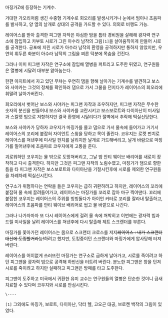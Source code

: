 마징가Z에 등장하는 기계수.  

거대한 가오리처럼 생긴 수중형 기계수로 회오리를 발생시키거나 눈에서 빔이나 초음파를 발사하고, 양 옆의 날개로 상대의 공격을 가드할 수
있다. 의외로 비행도 가능.  

레이어스를 받아 출격한 피그맨 자작은 야심한 밤을 틈타 경비원을 살해해 광자력 연구소에 잠입하고 카부토 시로가 그린 아수라 남작의
그림`[1]`을 살아움직이게 만들어 시로를 공격한다. 공포에 지린 시로가 아수라 남작의 환영을 공격하지만 통하지 않았지만, 우연히 휘두른
화분이 아수라 남작의 그림을 찌른 덕분에 목숨을 건진다.

그러나 이미 피그맨 자작은 연구소에 잠입해 열병을 퍼트리고 도주한 뒤였고, 연구원들은 열병에 시달려 대부분 앓아눕는다.  

한편 아지트에서 자고 있던 무챠는 우연히 댐을 향해 날아가는 기계수를 발견하고 보스와 사야카는 그것의 정체를 확인하러 댐으로 가서 그물을
던지다가 레이어스의 회오리에 휘말려 날아가버린다.  

회오리에서 벗어난 보스와 사야카는 피그맨 자작과 조우하지만, 피그맨 자작은 무수한 숫자의 분신을 만들어내 보스와 사야카를 교란시키고
보스보로트와 다이아난이 미사일과 스칼렛 빔으로 저항하지만 결국 환영에 시달리다가 절벽에서 추락해 떡실신당한다.  

보스와 사야카가 당하자 코우지가 마징가를 몰고 댐으로 가서 물속에 들어가고 거기서 레이어스의 꼬리에 붙잡혀 자이언트 스윙을 당하고 목이
졸린다. 코우지는 로켓 펀치로 레이어스를 쳐낸후에 미사일 펀치를 날리지만 날개로 가드해버리고, 날개 바람으로 마징가를 밀어낸후에 초음파로
코우지에게 고통을 준다.  

괴로워하던 코우지는 물 밖으로 도망쳐버리고, 그날 밤 안티 웨이브 배리어를 새로이 장착하고 다시 출격한다. 하지만 그것은 피그맨 자작의
노림수였고, 마징가가 댐으로 향한 틈을 타 피그맨 자작은 보스보로트와 다이아난을 기절시킨후에 시로를 제외한 연구원들을 차례차례 떡실신시킨다.  

연구소가 위험하다는 연락을 들은 코우지는 급히 귀환하려고 하지만, 레이어스의 꼬리에 붙잡혀 물 속에 끌려들어가고, 레이어스는 마징가를 꼬리로
잡아 마구 찍어댄다. 꼬리에 붙잡힌 코우지는 레이어스의 주위를 빙빙돌다가 아이언 커터로 꼬리를 잘라내 탈출하고, 레이어스의 초음파를 안티
웨이브 배리어로 씹고 물 바깥으로 나간다.  

그러나 나가자마자 또 다시 레이어스에게 걸려 물 속에 쳐박히고 이번에는 광자력 빔과 드릴 미사일을 날려 레이어스를 쳐낸후에 다시 탈출해 제트
스크랜더를 부른다.  

마징가를 쫓아가던 레이어스는 몸으로 스크랜더 크로스를 저지<del>레이어스 : 내가 스크랜더 대신에 도킹할거라능!</del>하려고 했지만,
도킹중이던 스크랜더와 마징가에게 압사당해 터져버린다.

레이어스를 어이없게 쓰러뜨린 마징가는 연구소로 급하게 날아가고, 시로를 죽이려고 하던 피그맨을 광자력 빔으로 공격해 하반신을 터트려 버린다.
분노한 피그맨은 창을 던져 시로를 죽이려고 하지만 실패하고 피그맨은 방패를 타고 도주한다.  

피그맨이 도주하고 미국에서 귀환한 유미 교수는 연구원들의 열병은 단순한 것이니 금새 치료할 수 있다며 코우지와 시로를 안심시킨다.  

`\----`

`[1]` 그외에도 마징가, 보로트, 다이아난, 닥터 헬, 고오곤 대공, 브로켄 백작의 그림이 있었다.

